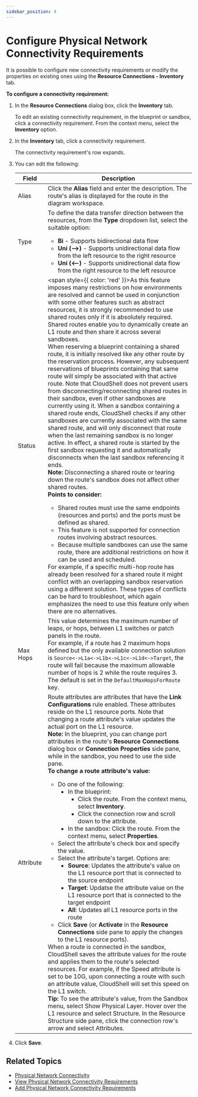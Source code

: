 ```yaml
---
sidebar_position: 4
---
```


# Configure Physical Network Connectivity Requirements

It is possible to configure new connectivity requirements or modify the properties on existing ones using the **Resource Connections - Inventory** tab.

**To configure a connectivity requirement:**

1. In the **Resource Connections** dialog box, click the **Inventory** tab.
    
    To edit an existing connectivity requirement, in the blueprint or sandbox, click a connectivity requirement. From the context menu, select the **Inventory** option.
    
2. In the **Inventory** tab, click a connectivity requirement.
    
    The connectivity requirement's row expands.
    
3. You can edit the following:
    
    | Field | Description |
    | --- | --- |
    | Alias | Click the **Alias** field and enter the description. The route's alias is displayed for the route in the diagram workspace. |
    | Type | To define the data transfer direction between the resources, from the **Type** dropdown list, select the suitable option:<ul><li>**Bi** \- Supports bidirectional data flow</li><li>**Uni \(\-\-\>\)** \- Supports unidirectional data flow from the left resource to the right resource</li><li>**Uni \(\<\-\-\)** \- Supports unidirectional data flow from the right resource to the left resource</li></ul> |
    | Status | <span style={{ color: 'red' }}>As this feature imposes many restrictions on how environments are resolved and cannot be used in conjunction with some other features such as abstract resources, it is strongly recommended to use shared routes only if it is absolutely required.</span><br/>Shared routes enable you to dynamically create an L1 route and then share it across several sandboxes.<br/>When reserving a blueprint containing a shared route, it is initially resolved like any other route by the reservation process. However, any subsequent reservations of blueprints containing that same route will simply be associated with that active route. Note that CloudShell does not prevent users from disconnecting/reconnecting shared routes in their sandbox, even if other sandboxes are currently using it. When a sandbox containing a shared route ends, CloudShell checks if any other sandboxes are currently associated with the same shared route, and will only disconnect that route when the last remaining sandbox is no longer active. In effect, a shared route is started by the first sandbox requesting it and automatically disconnects when the last sandbox referencing it ends.<br/>**Note:** Disconnecting a shared route or tearing down the route's sandbox does not affect other shared routes.<br/>**Points to consider:**<ul><li>Shared routes must use the same endpoints (resources and ports) and the ports must be defined as shared.</li><li>This feature is not supported for connection routes involving abstract resources.</li><li>Because multiple sandboxes can use the same route, there are additional restrictions on how it can be used and scheduled.</li></ul>For example, if a specific multi-hop route has already been resolved for a shared route it might conflict with an overlapping sandbox reservation using a different solution. These types of conflicts can be hard to troubleshoot, which again emphasizes the need to use this feature only when there are no alternatives. |
    | Max Hops | This value determines the maximum number of leaps, or hops, between L1 switches or patch panels in the route.<br/>For example, if a route has 2 maximum hops defined but the only available connection solution is `Source<->L1a<->L1b<->L1c<->L1d<->Target`, the route will fail because the maximum allowable number of hops is 2 while the route requires 3. The default is set in the `DefaultMaxHopsForRoute` key. |
    | Attribute | Route attributes are attributes that have the **Link Configurations** rule enabled. These attributes reside on the L1 resource ports. Note that changing a route attribute's value updates the actual port on the L1 resource.<br/>**Note:** In the blueprint, you can change port attributes in the route's **Resource Connections** dialog box or **Connection Properties** side pane, while in the sandbox, you need to use the side pane.<br/>**To change a route attribute's value:**<ul><li>Do one of the following:<ul><li>In the blueprint:<ul><li>Click the route. From the context menu, select **Inventory**.</li><li>Click the connection row and scroll down to the attribute.</li></ul></li><li>In the sandbox: Click the route. From the context menu, select **Properties**.</li></ul></li><li>Select the attribute's check box and specify the value.</li><li>Select the attribute's target. Options are:<ul><li>**Source**: Updates the attribute's value on the L1 resource port that is connected to the source endpoint</li><li>**Target**: Updatse the attribute value on the L1 resource port that is connected to the target endpoint</li><li>**All**: Updates all L1 resource ports in the route</li></ul></li><li>Click **Save** (or **Activate** in the **Resource Connections** side pane to apply the changes to the L1 resource ports).</li></ul>When a route is connected in the sandbox, CloudShell saves the attribute values for the route and applies them to the route's selected resources. For example, if the Speed attribute is set to be 10G, upon connecting a route with such an attribute value, CloudShell will set this speed on the L1 switch.<br/>**Tip:** To see the attribute's value, from the Sandbox menu, select Show Physical Layer. Hover over the L1 resource and select Structure. In the Resource Structure side pane, click the connection row's arrow and select Attributes. |
    

4. Click **Save**.

## Related Topics

- [Physical Network Connectivity](./index.md)
- [View Physical Network Connectivity Requirements](./view-phy-net-connectivity-req.md)
- [Add Physical Network Connectivity Requirements](./add-phy-net-req/index.md)